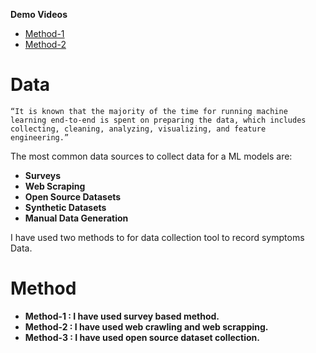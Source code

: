 **Demo Videos**
- [Method-1](https://www.loom.com/share/d0ac40ef64f046288f27649eb39c4d46)
- [Method-2](https://www.loom.com/share/3e580de38647438aa80124f6105f5d43)

# Data

```
“It is known that the majority of the time for running machine learning end-to-end is spent on preparing the data, which includes collecting, cleaning, analyzing, visualizing, and feature engineering.”
```

The most common data sources to collect data for a ML models are:

- **Surveys**
- **Web Scraping**
- **Open Source Datasets**
- **Synthetic Datasets**
- **Manual Data Generation**

I have used two methods to for data collection tool to record symptoms Data.

# Method

- **Method-1 : I have used survey based method.**
- **Method-2 : I have used web crawling and web scrapping.**
- **Method-3 : I have used open source dataset collection.**